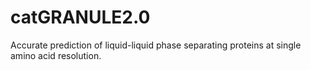 # catGRANULE2.0
Accurate prediction of liquid-liquid phase separating proteins at single amino acid resolution.
